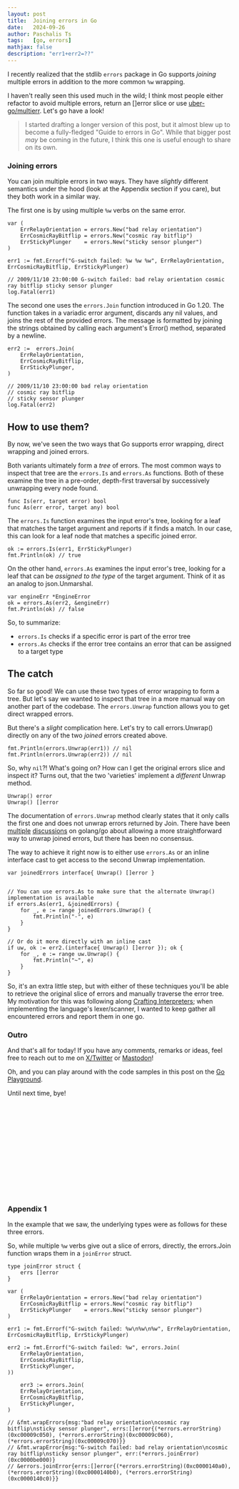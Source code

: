 ```yaml
---
layout: post
title:  Joining errors in Go
date:   2024-09-26
author: Paschalis Ts
tags:   [go, errors]
mathjax: false
description: "err1+err2=??"
---
```


I recently realized that the stdlib `errors` package in Go supports _joining_
multiple errors in addition to the more common `%w` wrapping.

I haven't really seen this used much in the wild; I think most people either
refactor to avoid multiple errors, return an []error slice or use
[uber-go/multierr](https://github.com/uber-go/multierr). Let's go have a look!

> I started drafting a longer version of this post, but it almost blew up to
> become a fully-fledged "Guide to errors in Go".
> While that bigger post _may_ be coming in the future, I think this
> one is useful enough to share on its own.

### Joining errors

You can join multiple errors in two ways. They have _slightly_ different
semantics under the hood (look at the Appendix section if you care), but they
both work in a similar way.

The first one is by using multiple `%w` verbs on the same error.

```
var (
    ErrRelayOrientation = errors.New("bad relay orientation")
    ErrCosmicRayBitflip = errors.New("cosmic ray bitflip")
    ErrStickyPlunger    = errors.New("sticky sensor plunger")
)

err1 := fmt.Errorf("G-switch failed: %w %w %w", ErrRelayOrientation, ErrCosmicRayBitflip, ErrStickyPlunger)

// 2009/11/10 23:00:00 G-switch failed: bad relay orientation cosmic ray bitflip sticky sensor plunger
log.Fatal(err1)
```

The second one uses the `errors.Join` function introduced in Go 1.20.
The function takes in a variadic error argument, discards any nil values, and
joins the rest of the provided errors. The message is formatted by joining the
strings obtained by calling each argument's Error() method, separated by a
newline.

```
err2 :=  errors.Join(
    ErrRelayOrientation,
    ErrCosmicRayBitflip,
    ErrStickyPlunger,
)

// 2009/11/10 23:00:00 bad relay orientation
// cosmic ray bitflip
// sticky sensor plunger
log.Fatal(err2)
```

## How to use them?

By now, we've seen the two ways that Go supports error wrapping, direct
wrapping and joined errors.

Both variants ultimately form a _tree_ of errors. The most common ways to
inspect that tree are the `errors.Is` and `errors.As` functions. Both of these
examine the tree in a pre-order, depth-first traversal by successively
unwrapping every node found.

```
func Is(err, target error) bool
func As(err error, target any) bool
```

The `errors.Is` function examines the input error's tree, looking for a leaf
that matches the target argument and reports if it finds a match. In our case,
this can look for a leaf node that matches a specific joined error.

```
ok := errors.Is(err1, ErrStickyPlunger)
fmt.Println(ok) // true
```

On the other hand, `errors.As` examines the input error's tree, looking for a
leaf that can be _assigned to the type_ of the target argument. Think of it as
an analog to json.Unmarshal.

```
var engineErr *EngineError
ok = errors.As(err2, &engineErr)
fmt.Println(ok) // false
``` 

So, to summarize:

* `errors.Is` checks if a specific error is part of the error tree
* `errors.As` checks if the error tree contains an error that can be assigned to a target type

## The catch

So far so good! We can use these two types of error wrapping to form a tree.
But let's say we wanted to inspect that tree in a more manual way on another
part of the codebase. The `errors.Unwrap` function allows you to get direct
wrapped errors.

But there's a _slight_ complication here. Let's try to call errors.Unwrap()
directly on any of the two _joined_ errors created above.

```
fmt.Println(errors.Unwrap(err1)) // nil
fmt.Println(errors.Unwrap(err2)) // nil
```

So, why `nil`?! What's going on? How can I get the original errors slice and
inspect it? Turns out, that the two 'varieties' implement a _different_ Unwrap
method.

```
Unwrap() error
Unwrap() []error
```

The documentation of `errors.Unwrap` method clearly states that it only calls
the first one and does not unwrap errors returned by Join. There have been
[multiple](https://github.com/golang/go/issues/53435#issuecomment-1191752789)
[discussions](https://github.com/golang/go/issues/57358) on golang/go about
allowing a more straightforward way to unwrap joined errors, but there has been
no consensus.

The way to achieve it right now is to either use `errors.As` or an inline
interface cast to get access to the second Unwrap implementation.

```
var joinedErrors interface{ Unwrap() []error }


// You can use errors.As to make sure that the alternate Unwrap() implementation is available
if errors.As(err1, &joinedErrors) {
	for _, e := range joinedErrors.Unwrap() {
		fmt.Println("-", e)
	}
}

// Or do it more directly with an inline cast
if uw, ok := err2.(interface{ Unwrap() []error }); ok {
	for _, e := range uw.Unwrap() {
		fmt.Println("~", e)
	}
}
```

So, it's an extra little step, but with either of these techniques you'll be
able to retrieve the original slice of errors and manually traverse the error
tree. My motivation for this was following along 
[Crafting Interpreters](https://craftinginterpreters.com/introduction.html);
when implementing the language's lexer/scanner, I wanted to keep gather all
encountered errors and report them in one go.

### Outro

And that's all for today! If you have any comments, remarks or ideas, feel free
to reach out to me on [X/Twitter](https://twitter.com/tpaschalis_) or
[Mastodon](https://m.tpaschalis.me/@tpaschalis)!

Oh, and you can play around with the code samples in this post on the [Go
Playground](https://go.dev/play/p/7qhSZWCthtW).

Until next time, bye!


<br>
<br>
<br>
<br>
<br>
<br>
<br>
<br>
<br>
<br>
<br>
<br>

### Appendix 1

In the example that we saw, the underlying types were as follows for these three errors.

So, while multiple `%w` verbs give out a slice of errors, directly, the errors.Join function wraps them in a `joinError` struct.

```
type joinError struct {
	errs []error
}
```

```
var (
	ErrRelayOrientation = errors.New("bad relay orientation")
	ErrCosmicRayBitflip = errors.New("cosmic ray bitflip")
	ErrStickyPlunger    = errors.New("sticky sensor plunger")
)

err1 := fmt.Errorf("G-switch failed: %w\n%w\n%w", ErrRelayOrientation, ErrCosmicRayBitflip, ErrStickyPlunger)

err2 := fmt.Errorf("G-switch failed: %w", errors.Join(
	ErrRelayOrientation,
	ErrCosmicRayBitflip,
	ErrStickyPlunger,
))

    err3 := errors.Join(
	ErrRelayOrientation,
	ErrCosmicRayBitflip,
	ErrStickyPlunger,
)

// &fmt.wrapErrors{msg:"bad relay orientation\ncosmic ray bitflip\nsticky sensor plunger", errs:[]error{(*errors.errorString)(0xc00009c050), (*errors.errorString)(0xc00009c060), (*errors.errorString)(0xc00009c070)}}
// &fmt.wrapError{msg:"G-switch failed: bad relay orientation\ncosmic ray bitflip\nsticky sensor plunger", err:(*errors.joinError)(0xc0000be000)}
// &errors.joinError{errs:[]error{(*errors.errorString)(0xc0000140a0), (*errors.errorString)(0xc0000140b0), (*errors.errorString)(0xc0000140c0)}}
```

